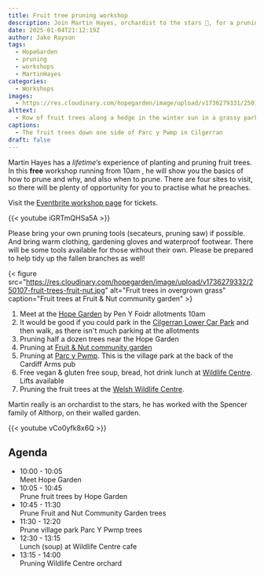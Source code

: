 ```yaml
---
title: Fruit tree pruning workshop
description: Join Martin Hayes, orchardist to the stars 🤩, for a pruning workshop to remember in Cilgerran, north Pembrokeshire
date: 2025-01-04T21:12:19Z
author: Jake Rayson 
tags: 
  - HopeGarden
  - pruning
  - workshops
  - MartinHayes
categories: 
  - Workshops
images:
  - https://res.cloudinary.com/hopegarden/image/upload/v1736279331/250107-fruit-trees-row-parc-y-pwmp.jpg
alttext: 
  - Row of fruit trees along a hedge in the winter sun in a grassy park
captions: 
  - The fruit trees down one side of Parc y Pwmp in Cilgerran
draft: false
---
```


Martin Hayes has a *lifetime‘s* experience of planting and pruning fruit trees. In this **free** workshop running from 10am , he will show you the basics of how to prune and why, and also when to prune. There are four sites to visit, so there will be plenty of opportunity for you to practise what he preaches.

Visit the [Eventbrite workshop page](https://www.eventbrite.co.uk/e/fruit-tree-pruning-workshop-tickets-1005838840047) for tickets.

{{< youtube iGRTmQHSa5A >}}

Please bring your own pruning tools (secateurs, pruning saw) if possible. And bring warm clothing, gardening gloves and waterproof footwear. There will be some tools available for those without their own. Please be prepared to help tidy up the fallen branches as well!

{< figure src="https://res.cloudinary.com/hopegarden/image/upload/v1736279332/250107-fruit-trees-fruit-nut.jpg" alt="Fruit trees in overgrown grass" caption="Fruit trees at Fruit & Nut community garden" >}

1. Meet at the [Hope Garden](https://maps.app.goo.gl/bXk5oNay4oK8Rjxm8) by Pen Y Foidr allotments 10am 
2. It would be good if you could park in the [Cilgerran Lower Car Park](https://maps.app.goo.gl/wJeDZ8Rh2WKiBNUQ7) and then walk, as there isn't much parking at the allotments
3. Pruning half a dozen trees near the Hope Garden
4. Pruning at [Fruit & Nut community garden](https://maps.app.goo.gl/ahVRoJSJxhZ4J7sW7) 
5. Pruning at [Parc y Pwmp](https://w3w.co/fans.rust.boards). This is the village park at the back of the Cardiff Arms pub 
6. Free vegan & gluten free soup, bread, hot drink lunch at [Wildlife Centre](https://maps.app.goo.gl/yoSxma6m5x5cE8qe9). Lifts available
7. Pruning the fruit trees at the [Welsh Wildlife Centre](https://maps.app.goo.gl/yoSxma6m5x5cE8qe9). 

Martin really is an orchardist to the stars, he has worked with the Spencer family of Althorp, on their walled garden.

{{< youtube vCo0yfk8x6Q >}} 

## Agenda

- 10:00 - 10:05  
Meet Hope Garden
- 10:05 - 10:45  
Prune fruit trees by Hope Garden
- 10:45 - 11:30  
Prune Fruit and Nut Community Garden trees
- 11:30 - 12:20  
Prune village park Parc Y Pwmp trees
- 12:30 - 13:15  
Lunch (soup) at Wildlife Centre cafe
- 13:15 - 14:00  
Pruning Wildlife Centre orchard
